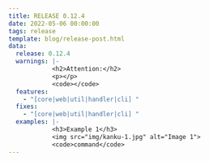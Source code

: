 ```yaml
---
title: RELEASE 0.12.4
date: 2022-05-06 00:00:00
tags: release
template: blog/release-post.html
data:
  release: 0.12.4
  warnings: |-
            <h2>Attention:</h2>
            <p></p>
            <code></code>
  features:
    - "[core|web|util|handler|cli] "
  fixes:
    - "[core|web|util|handler|cli] "
  examples: |-
            <h3>Example 1</h3>
            <img src="img/kanku-1.jpg" alt="Image 1">
            <code>command</code>
---
```

